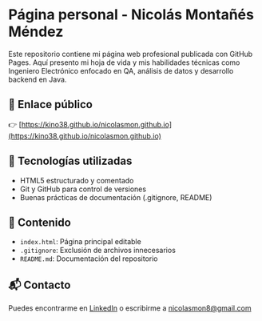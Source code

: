 # Página personal - Nicolás Montañés Méndez

Este repositorio contiene mi página web profesional publicada con GitHub Pages. Aquí presento mi hoja de vida y mis habilidades técnicas como Ingeniero Electrónico enfocado en QA, análisis de datos y desarrollo backend en Java.

## 🔗 Enlace público

👉 [https://kino38.github.io/nicolasmon.github.io](https://kino38.github.io/nicolasmon.github.io)

## 📌 Tecnologías utilizadas

- HTML5 estructurado y comentado
- Git y GitHub para control de versiones
- Buenas prácticas de documentación (.gitignore, README)

## 📂 Contenido

- `index.html`: Página principal editable
- `.gitignore`: Exclusión de archivos innecesarios
- `README.md`: Documentación del repositorio

## 📬 Contacto

Puedes encontrarme en [LinkedIn](https://www.linkedin.com/in/nicolas-monta%C3%B1es-mendez-55238421a/) o escribirme a nicolasmon8@gmail.com
